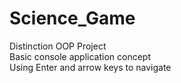 # Science_Game
Distinction OOP Project\
Basic console application concept\
Using Enter and arrow keys to navigate

